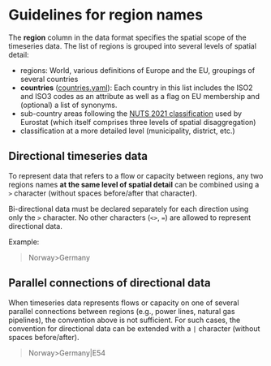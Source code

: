 # Guidelines for region names

The **region** column in the data format specifies the spatial scope
of the timeseries data.
The list of regions is grouped into several levels of spatial detail:

 - regions: World, various definitions of Europe and the EU,
   groupings of several countries
 - **countries** ([countries.yaml](countries.yaml)):
   Each country in this list includes the ISO2 and ISO3 codes as an attribute
   as well as a flag on EU membership and (optional) a list of synonyms.
 - sub-country areas following the 
   [NUTS 2021 classification](https://ec.europa.eu/eurostat/web/nuts/background)
   used by Eurostat (which itself comprises three levels of spatial
   disaggregation)
 - classification at a more detailed level (municipality, district, etc.)

## Directional timeseries data

To represent data that refers to a flow or capacity between regions,
any two regions names **at the same level of spatial detail** can be
combined using a `>` character (without spaces before/after that character).

Bi-directional data must be declared separately for each direction using only
the `>` character. No other characters (`<>`, `=`) are allowed to
represent directional data.

Example:

> Norway>Germany

## Parallel connections of directional data

When timeseries data represents flows or capacity on one of several parallel
connections between regions (e.g., power lines, natural gas pipelines), the
convention above is not sufficient. For such cases, the convention for 
directional data can be extended with a `|` character 
(without spaces before/after).

> Norway>Germany|E54
